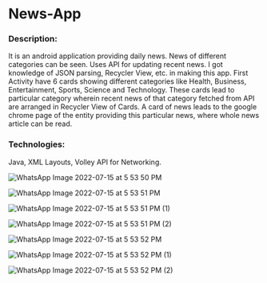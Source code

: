 # News-App

### Description: 
It is an android application providing daily news. News of different categories can be seen. Uses API for updating recent news. I got knowledge of JSON 
parsing, Recycler View, etc. in making this app. First Activity have 6 cards showing different categories like Health, Business, Entertainment, Sports, Science and 
Technology. These cards lead to particular category wherein recent news of that category fetched from API are arranged in Recycler View of Cards. A card of news leads
to the google chrome page of the entity providing this particular news, where whole news article can be read.

### Technologies: 

Java, XML Layouts, Volley API for Networking. 

![WhatsApp Image 2022-07-15 at 5 53 50 PM](https://user-images.githubusercontent.com/91789120/179222665-92a8afcb-9c2a-402b-9587-7e181428628d.jpeg)

![WhatsApp Image 2022-07-15 at 5 53 51 PM](https://user-images.githubusercontent.com/91789120/179222836-5ecae483-b8af-4d42-af26-e28cd98947b0.jpeg)

![WhatsApp Image 2022-07-15 at 5 53 51 PM (1)](https://user-images.githubusercontent.com/91789120/179222857-cea2db7d-6204-4466-a764-8f3c7c7367e5.jpeg)

![WhatsApp Image 2022-07-15 at 5 53 51 PM (2)](https://user-images.githubusercontent.com/91789120/179222878-1816a3e0-e203-4485-b833-df3bc96cebca.jpeg)

![WhatsApp Image 2022-07-15 at 5 53 52 PM](https://user-images.githubusercontent.com/91789120/179222887-fe77b1d9-33d5-450e-97f6-6713bb4f840c.jpeg)

![WhatsApp Image 2022-07-15 at 5 53 52 PM (1)](https://user-images.githubusercontent.com/91789120/179222900-71e14bf1-829e-4185-a5e0-4be07c508832.jpeg)

![WhatsApp Image 2022-07-15 at 5 53 52 PM (2)](https://user-images.githubusercontent.com/91789120/179222915-46772b64-6ea9-4f2e-bc17-a83a4c73ecd0.jpeg)
